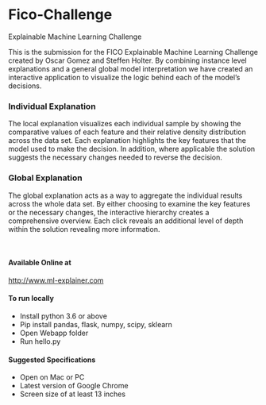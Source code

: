 # Fico-Challenge
Explainable Machine Learning Challenge

This is the submission for the FICO Explainable Machine Learning Challenge created by Oscar Gomez and Steffen Holter. By combining instance level explanations and a general global model interpretation we have created an interactive application to visualize the logic behind each of the model’s decisions.

### Individual Explanation
The local explanation visualizes each individual sample by showing the comparative values of each feature and their relative density distribution across the data set. Each explanation highlights the key features that the model used to make the decision. In addition, where applicable the solution suggests the necessary changes needed to reverse the decision. 

### Global Explanation
The global explanation acts as a way to aggregate the individual results across the whole data set. By either choosing to examine the key features or the necessary changes, the interactive hierarchy creates a comprehensive overview. Each click reveals an additional level of depth within the solution revealing more information.

<br/>

#### Available Online at
http://www.ml-explainer.com

#### To run locally
* Install python 3.6 or above
* Pip install pandas, flask, numpy, scipy, sklearn
* Open Webapp folder
* Run hello.py

#### Suggested Specifications
* Open on Mac or PC
* Latest version of Google Chrome
* Screen size of at least 13 inches
